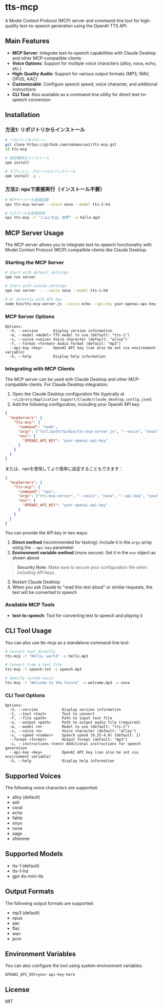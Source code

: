 # tts-mcp

A Model Context Protocol (MCP) server and command-line tool for high-quality text-to-speech generation using the OpenAI TTS API.

## Main Features

- **MCP Server**: Integrate text-to-speech capabilities with Claude Desktop and other MCP-compatible clients
- **Voice Options**: Support for multiple voice characters (alloy, nova, echo, etc.)
- **High-Quality Audio**: Support for various output formats (MP3, WAV, OPUS, AAC)
- **Customizable**: Configure speech speed, voice character, and additional instructions
- **CLI Tool**: Also available as a command-line utility for direct text-to-speech conversion

## Installation

### 方法1: リポジトリからインストール

```bash
# リポジトリをクローン
git clone https://github.com/nakamurau1/tts-mcp.git
cd tts-mcp

# 依存関係をインストール
npm install

# オプション: グローバルにインストール
npm install -g .
```

### 方法2: npxで直接実行（インストール不要）

```bash
# MCPサーバーを直接起動
npx tts-mcp-server --voice nova --model tts-1-hd

# CLIツールを直接使用
npx tts-mcp -t "こんにちは、世界" -o hello.mp3
```

## MCP Server Usage

The MCP server allows you to integrate text-to-speech functionality with Model Context Protocol (MCP) compatible clients like Claude Desktop.

### Starting the MCP Server

```bash
# Start with default settings
npm run server

# Start with custom settings
npm run server -- --voice nova --model tts-1-hd

# Or directly with API key
node bin/tts-mcp-server.js --voice echo --api-key your-openai-api-key
```

### MCP Server Options

```
Options:
  -V, --version       Display version information
  -m, --model <model> TTS model to use (default: "tts-1")
  -v, --voice <voice> Voice character (default: "alloy")
  -f, --format <format> Audio format (default: "mp3")
  --api-key <key>     OpenAI API key (can also be set via environment variable)
  -h, --help          Display help information
```

### Integrating with MCP Clients

The MCP server can be used with Claude Desktop and other MCP-compatible clients. For Claude Desktop integration:

1. Open the Claude Desktop configuration file (typically at `~/Library/Application Support/Claude/claude_desktop_config.json`)
2. Add the following configuration, including your OpenAI API key:

```json
{
  "mcpServers": {
    "tts-mcp": {
      "command": "node",
      "args": ["full/path/to/bin/tts-mcp-server.js", "--voice", "nova", "--api-key", "your-openai-api-key"],
      "env": {
        "OPENAI_API_KEY": "your-openai-api-key"
      }
    }
  }
}
```

または、npxを使用してより簡単に設定することもできます：

```json
{
  "mcpServers": {
    "tts-mcp": {
      "command": "npx",
      "args": ["tts-mcp-server", "--voice", "nova", "--api-key", "your-openai-api-key"],
      "env": {
        "OPENAI_API_KEY": "your-openai-api-key"
      }
    }
  }
}
```

You can provide the API key in two ways:

1. **Direct method** (recommended for testing): Include it in the `args` array using the `--api-key` parameter
2. **Environment variable method** (more secure): Set it in the `env` object as shown above

> **Security Note**: Make sure to secure your configuration file when including API keys.

3. Restart Claude Desktop
4. When you ask Claude to "read this text aloud" or similar requests, the text will be converted to speech

### Available MCP Tools

- **text-to-speech**: Tool for converting text to speech and playing it

## CLI Tool Usage

You can also use tts-mcp as a standalone command-line tool:

```bash
# Convert text directly
tts-mcp -t "Hello, world" -o hello.mp3

# Convert from a text file
tts-mcp -f speech.txt -o speech.mp3

# Specify custom voice
tts-mcp -t "Welcome to the future" -o welcome.mp3 -v nova
```

### CLI Tool Options

```
Options:
  -V, --version           Display version information
  -t, --text <text>       Text to convert
  -f, --file <path>       Path to input text file
  -o, --output <path>     Path to output audio file (required)
  -m, --model <n>         Model to use (default: "tts-1")
  -v, --voice <n>         Voice character (default: "alloy")
  -s, --speed <number>    Speech speed (0.25-4.0) (default: 1)
  --format <format>       Output format (default: "mp3")
  -i, --instructions <text> Additional instructions for speech generation
  --api-key <key>         OpenAI API key (can also be set via environment variable)
  -h, --help              Display help information
```

## Supported Voices

The following voice characters are supported:
- alloy (default)
- ash
- coral
- echo
- fable
- onyx
- nova
- sage
- shimmer

## Supported Models

- tts-1 (default)
- tts-1-hd
- gpt-4o-mini-tts

## Output Formats

The following output formats are supported:
- mp3 (default)
- opus
- aac
- flac
- wav
- pcm

## Environment Variables

You can also configure the tool using system environment variables:

```
OPENAI_API_KEY=your-api-key-here
```

## License

MIT